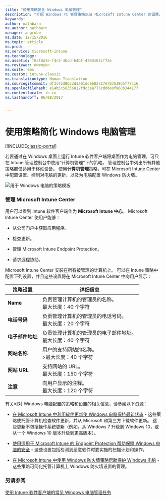 ```yaml
---
title: "使用策略简化 Windows 电脑管理"
description: "介绍 Windows PC 管理策略以及 Microsoft Intune Center 的设置。"
keywords: 
author: nathbarn
ms.author: nathbarn
manager: angrobe
ms.date: 12/15/2016
ms.topic: article
ms.prod: 
ms.service: microsoft-intune
ms.technology: 
ms.assetid: f0afda7e-f4c3-4bcd-b4bf-4304103cf73e
ms.reviewer: owenyen
ms.suite: ems
ms.custom: intune-classic
ms.translationtype: Human Translation
ms.sourcegitcommit: df3c42d8b52d1a01ddab82727e707639d5f77c16
ms.openlocfilehash: e14b5c56356812fdc3ea775cddde0f668b344177
ms.contentlocale: zh-cn
ms.lasthandoff: 06/08/2017


---
```


# <a name="use-policies-to-simplify-windows-pc-management"></a>使用策略简化 Windows 电脑管理

[!INCLUDE[classic-portal](../includes/classic-portal.md)]

若要通过在 Windows 桌面上运行 Intune 软件客户端将桌面作为电脑管理，可只在 Intune 管理控制台中使用“计算机管理”下的策略。 管理控制台中列出所有其他策略都仅适用于移动设备。 使用**计算机管理**策略，可在 Microsoft Intune Center 中配置设置、控制对电脑的更新，以及为电脑配置 Windows 防火墙。

![用于 Windows 电脑的策略模板](../media/pc_policy_template.png)

### <a name="manage-the-microsoft-intune-center"></a>管理 Microsoft Intune Center
用户可以看到 Intune 软件客户端作为 **Microsoft Intune 中心**。 Microsoft Intune Center 使用户能够：

-   从公司门户中获取应用程序。

-   检查更新。

-   管理 Microsoft Intune Endpoint Protection。

-  请求远程协助。

Microsoft Intune Center 安装在所有被管理的计算机上。 可以在 Intune 策略中配置下列设置，并且这些设置将在 Microsoft Intune Center 中向用户显示：

|策略设置|详细信息|
|------------------|--------------------|
|**Name**|负责管理计算机的管理员的名称。<br />最大长度：40 个字符|
|**电话号码**|负责管理计算机的管理员的电话号码。<br />最大长度：20 个字符|
|**电子邮件地址**|负责管理计算机的管理员的电子邮件地址。<br />最大长度：40 个字符|
|**网站名称**|用户的支持网站的名称。<br />>最大长度：40 个字符|
|**网站 URL**|支持网站的 URL。<br />最大长度：150 个字符|
|**注意**|向用户显示的注释。<br />最大长度：120 个字符|

有关可对 Windows 电脑配置的策略和设置的相关信息，请参阅以下资源：

- [在 Microsoft Intune 中利用软件更新使 Windows 电脑保持最新状态](keep-windows-pcs-up-to-date-with-software-updates-in-microsoft-intune.md) - 这些策略使托管计算机检查软件更新，并从 Microsoft 和第三方下载软件更新。 这些更新不包括操作系统更新（例如，从 Windows 7 升级到 Windows 10，或从一个 Windows 10 版本升级到更高版本）。

- [使用适用于 Microsoft Intune 的 Endpoint Protection 帮助保障 Windows 电脑的安全](help-secure-windows-pcs-with-endpoint-protection-for-microsoft-intune.md) - 这些设置包括检测到恶意软件时要实施的扫描计划和操作。

- [在 Microsoft Intune 中使用 Windows 防火墙策略帮助保护 Windows 电脑](help-protect-windows-pcs-using-windows-firewall-policies-in-microsoft-intune.md) - 这些策略可简化托管计算机上 Windows 防火墙设置的管理。


### <a name="see-also"></a>另请参阅

[使用 Intune 软件客户端的常见 Windows 电脑管理任务](common-windows-pc-management-tasks-with-the-microsoft-intune-computer-client.md)

